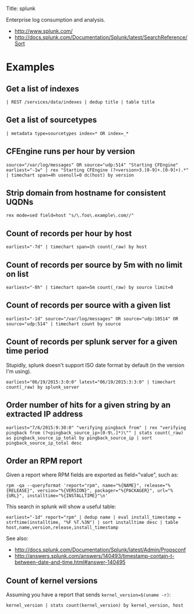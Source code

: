 Title: splunk

Enterprise log consumption and analysis.

- <http://www.splunk.com/>
- <http://docs.splunk.com/Documentation/Splunk/latest/SearchReference/Sort>

# Examples

## Get a list of indexes

```
| REST /services/data/indexes | dedup title | table title
```

## Get a list of sourcetypes

```
| metadata type=sourcetypes index=* OR index=_*
```

## CFEngine runs per hour by version

```
source="/var/log/messages" OR source="udp:514" "Starting CFEngine" earliest="-1w" | rex "Starting CFEngine (?<version>3.[0-9]+.[0-9]+).*" | timechart span=4h usenull=0 dc(host) by version
```

## Strip domain from hostname for consistent UQDNs

```
rex mode=sed field=host "s/\.foo\.example\.com//"
```

## Count of records per hour by host

```
earliest="-7d" | timechart span=1h count(_raw) by host
```

## Count of records per source by 5m with no limit on list

```
earliest="-8h" | timechart span=5m count(_raw) by source limit=0
```

## Count of records per source with a given list

```
earliest="-1d" source="/var/log/messages" OR source="udp:10514" OR source="udp:514" | timechart count by source
```

## Count of records per splunk server for a given time period

Stupidly, splunk doesn't support ISO date format by default (in the version I'm using).

```
earliest="06/19/2015:3:0:0" latest="06/19/2015:3:3:0" | timechart count(_raw) by splunk_server
```

## Order number of hits for a given string by an extracted IP address

```
earliest="7/6/2015:9:30:0" "verifying pingback from" | rex "verifying pingback from (?<pingback_source_ip>[0-9\.]*)\"" | stats count(_raw) as pingback_source_ip_total by pingback_source_ip | sort pingback_source_ip_total desc
```

## Order an RPM report

Given a report where RPM fields are exported as field="value", such as:

```
rpm -qa --queryformat 'report="rpm", name="%{NAME}", release="%{RELEASE}", version="%{VERSION}", packager="%{PACKAGER}", url="%{URL}", installtime="%{INSTALLTIME}"\n'
```

This search in splunk will show a useful table:

```
earliest="-1d" report="rpm" | dedup name | eval install_timestamp = strftime(installtime, "%F %T.%3N") | sort installtime desc | table host,name,version,release,install_timestamp
```

See also:

- <http://docs.splunk.com/Documentation/Splunk/latest/Admin/Propsconf>
- <http://answers.splunk.com/answers/140493/timestamp-contain-t-between-date-and-time.html#answer-140495>

## Count of kernel versions

Assuming you have a report that sends `kernel_version=$(uname -r)`:

```
kernel_version | stats count(kernel_version) by kernel_version, host
```
